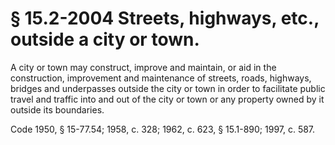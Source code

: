 # § 15.2-2004 Streets, highways, etc., outside a city or town.

<p>A city or town may construct, improve and maintain, or aid in the construction, improvement and maintenance of streets, roads, highways, bridges and underpasses outside the city or town in order to facilitate public travel and traffic into and out of the city or town or any property owned by it outside its boundaries.</p><p>Code 1950, § 15-77.54; 1958, c. 328; 1962, c. 623, § 15.1-890; 1997, c. 587.</p>